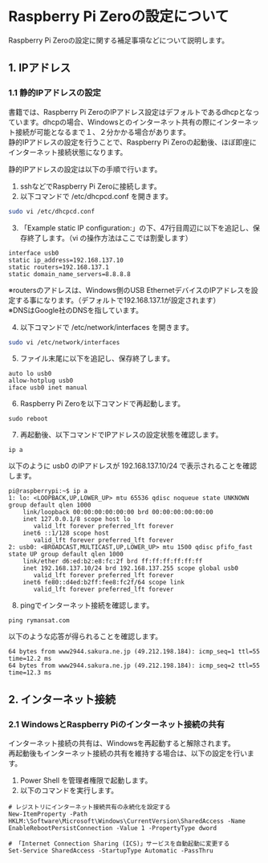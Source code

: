 # Raspberry Pi Zeroの設定について

Raspberry Pi Zeroの設定に関する補足事項などについて説明します。

## 1. IPアドレス
### 1.1 静的IPアドレスの設定
書籍では、Raspberry Pi ZeroのIPアドレス設定はデフォルトであるdhcpとなっています。dhcpの場合、Windowsとのインターネット共有の際にインターネット接続が可能となるまで１、２分かかる場合があります。   
静的IPアドレスの設定を行うことで、Raspberry Pi Zeroの起動後、ほぼ即座にインターネット接続状態になります。

静的IPアドレスの設定は以下の手順で行います。

1. sshなどでRaspberry Pi Zeroに接続します。
2. 以下コマンドで /etc/dhcpcd.conf を開きます。
```bash
sudo vi /etc/dhcpcd.conf
```
3. 「Example static IP configuration:」の下、47行目周辺に以下を追記し、保存終了します。（vi の操作方法はここでは割愛します）

```
interface usb0
static ip_address=192.168.137.10
static routers=192.168.137.1
static domain_name_servers=8.8.8.8
```

※routersのアドレスは、Windows側のUSB EthernetデバイスのIPアドレスを設定する事になります。（デフォルトで192.168.137.1が設定されます）   
※DNSはGoogle社のDNSを指しています。

4. 以下コマンドで /etc/network/interfaces を開きます。
```bash
sudo vi /etc/network/interfaces
```

5. ファイル末尾に以下を追記し、保存終了します。
```
auto lo usb0
allow-hotplug usb0
iface usb0 inet manual
```

6. Raspberry Pi Zeroを以下コマンドで再起動します。
```
sudo reboot
```

7. 再起動後、以下コマンドでIPアドレスの設定状態を確認します。
```
ip a
```

以下のように usb0 のIPアドレスが 192.168.137.10/24 で表示されることを確認します。

```
pi@raspberrypi:~$ ip a
1: lo: <LOOPBACK,UP,LOWER_UP> mtu 65536 qdisc noqueue state UNKNOWN group default qlen 1000
    link/loopback 00:00:00:00:00:00 brd 00:00:00:00:00:00
    inet 127.0.0.1/8 scope host lo
       valid_lft forever preferred_lft forever
    inet6 ::1/128 scope host
       valid_lft forever preferred_lft forever
2: usb0: <BROADCAST,MULTICAST,UP,LOWER_UP> mtu 1500 qdisc pfifo_fast state UP group default qlen 1000
    link/ether d6:ed:b2:e8:fc:2f brd ff:ff:ff:ff:ff:ff
    inet 192.168.137.10/24 brd 192.168.137.255 scope global usb0
       valid_lft forever preferred_lft forever
    inet6 fe80::d4ed:b2ff:fee8:fc2f/64 scope link
       valid_lft forever preferred_lft forever
```

8. pingでインターネット接続を確認します。
```
ping rymansat.com
```

以下のような応答が得られることを確認します。

```
64 bytes from www2944.sakura.ne.jp (49.212.198.184): icmp_seq=1 ttl=55 time=12.2 ms
64 bytes from www2944.sakura.ne.jp (49.212.198.184): icmp_seq=2 ttl=55 time=12.3 ms
```

## 2. インターネット接続
### 2.1 WindowsとRaspberry Piのインターネット接続の共有

インターネット接続の共有は、Windowsを再起動すると解除されます。   
再起動後もインターネット接続の共有を維持する場合は、以下の設定を行います。

1. Power Shell を管理者権限で起動します。
2. 以下のコマンドを実行します。
```
# レジストリにインターネット接続共有の永続化を設定する
New-ItemProperty -Path HKLM:\Software\Microsoft\Windows\CurrentVersion\SharedAccess -Name EnableRebootPersistConnection -Value 1 -PropertyType dword

# 「Internet Connection Sharing (ICS)」サービスを自動起動に変更する
Set-Service SharedAccess -StartupType Automatic -PassThru
```

